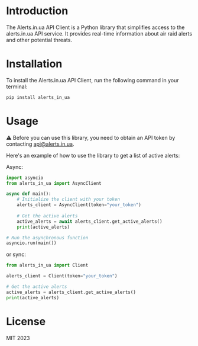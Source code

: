 # Introduction
The Alerts.in.ua API Client is a Python library that simplifies access to the alerts.in.ua API service. It provides real-time information about air raid alerts and other potential threats.



# Installation
To install the Alerts.in.ua API Client, run the following command in your terminal:

```bash
pip install alerts_in_ua
```



# Usage

⚠️ Before you can use this library, you need to obtain an API token by contacting api@alerts.in.ua.

Here's an example of how to use the library to get a list of active alerts:

Async:
```python
import asyncio
from alerts_in_ua import AsyncClient

async def main():
    # Initialize the client with your token
    alerts_client = AsyncClient(token="your_token")
    
    # Get the active alerts
    active_alerts = await alerts_client.get_active_alerts()
    print(active_alerts)

# Run the asynchronous function
asyncio.run(main())

```
or sync:
```python
from alerts_in_ua import Client

alerts_client = Client(token="your_token")

# Get the active alerts
active_alerts = alerts_client.get_active_alerts()
print(active_alerts)
```

# License
MIT 2023
